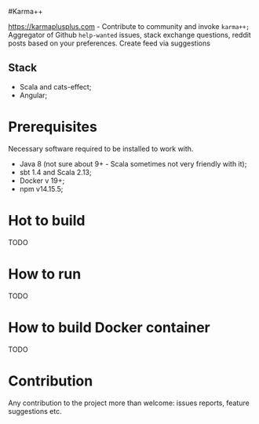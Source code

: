 #Karma++

https://karmaplusplus.com - Contribute to community and invoke `karma++;`
Aggregator of Github `help-wanted` issues, stack exchange questions, reddit posts based on your preferences.
Create feed via suggestions

## Stack
- Scala and cats-effect;
- Angular;

# Prerequisites
Necessary software required to be installed to work with.

- Java 8 (not sure about 9+ - Scala sometimes not very friendly with it);
- sbt 1.4 and Scala 2.13;
- Docker v 19+;
- npm v14.15.5;

# Hot to build
TODO 

# How to run
TODO

# How to build Docker container
TODO

# Contribution
Any contribution to the project more than welcome: issues reports, feature suggestions etc.